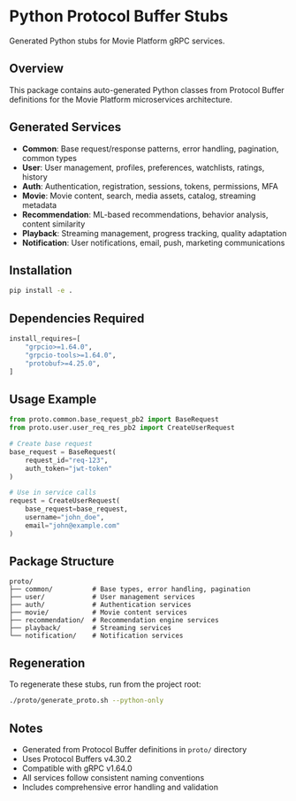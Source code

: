 # Python Protocol Buffer Stubs

Generated Python stubs for Movie Platform gRPC services.

## Overview
This package contains auto-generated Python classes from Protocol Buffer definitions for the Movie Platform microservices architecture.

## Generated Services
- **Common**: Base request/response patterns, error handling, pagination, common types
- **User**: User management, profiles, preferences, watchlists, ratings, history
- **Auth**: Authentication, registration, sessions, tokens, permissions, MFA
- **Movie**: Movie content, search, media assets, catalog, streaming metadata
- **Recommendation**: ML-based recommendations, behavior analysis, content similarity
- **Playback**: Streaming management, progress tracking, quality adaptation
- **Notification**: User notifications, email, push, marketing communications

## Installation
```bash
pip install -e .
```

## Dependencies Required
```python
install_requires=[
    "grpcio>=1.64.0",
    "grpcio-tools>=1.64.0",
    "protobuf>=4.25.0",
]
```

## Usage Example
```python
from proto.common.base_request_pb2 import BaseRequest
from proto.user.user_req_res_pb2 import CreateUserRequest

# Create base request
base_request = BaseRequest(
    request_id="req-123",
    auth_token="jwt-token"
)

# Use in service calls
request = CreateUserRequest(
    base_request=base_request,
    username="john_doe",
    email="john@example.com"
)
```

## Package Structure
```
proto/
├── common/          # Base types, error handling, pagination
├── user/            # User management services
├── auth/            # Authentication services
├── movie/           # Movie content services
├── recommendation/  # Recommendation engine services
├── playback/        # Streaming services
└── notification/    # Notification services
```

## Regeneration
To regenerate these stubs, run from the project root:
```bash
./proto/generate_proto.sh --python-only
```

## Notes
- Generated from Protocol Buffer definitions in `proto/` directory
- Uses Protocol Buffers v4.30.2
- Compatible with gRPC v1.64.0
- All services follow consistent naming conventions
- Includes comprehensive error handling and validation

